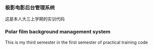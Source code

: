 ### 极影电影后台管理系统

这是本人大三上学期的实训代码



### Polar film background management system



This is my third semester in the first semester of practical training code

